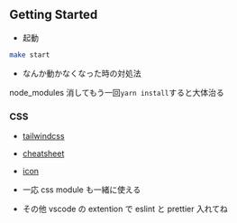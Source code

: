 ## Getting Started

- 起動

```bash
make start
```

- なんか動かなくなった時の対処法

node_modules 消してもう一回`yarn install`すると大体治る

### CSS

- [tailwindcss](https://tailwindcss.com/)
- [cheatsheet](https://nerdcave.com/tailwind-cheat-sheet)
- [icon](https://heroicons.com/)
- 一応 css module も一緒に使える

- その他
  vscode の extention で eslint と prettier 入れてね
